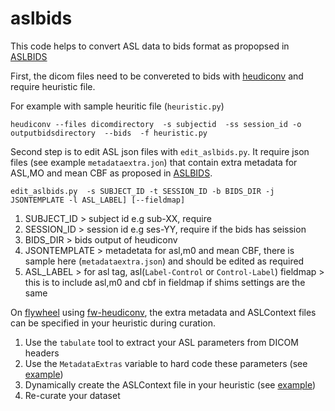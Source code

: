 # aslbids

This code helps to convert ASL data to bids format as propopsed in  [ASLBIDS](https://docs.google.com/document/d/15tnn5F10KpgHypaQJNNGiNKsni9035GtDqJzWqkkP6c/edit#) 

First, the dicom files need to be convereted to bids with [heudiconv](https://github.com/nipy/heudiconv) and require heuristic file.

For example with sample heuritic file (`heuristic.py`) 

` heudiconv --files dicomdirectory  -s subjectid  -ss session_id -o  outputbidsdirectory  --bids  -f heuristic.py `

Second step is to edit ASL json files with  `edit_aslbids.py`. It require json files (see example `metadataextra.jon`) that contain extra metadata for ASL,MO and mean CBF as proposed in [ASLBIDS](https://docs.google.com/document/d/15tnn5F10KpgHypaQJNNGiNKsni9035GtDqJzWqkkP6c/edit#). 


`edit_aslbids.py  -s SUBJECT_ID -t SESSION_ID -b BIDS_DIR -j JSONTEMPLATE -l ASL_LABEL] [--fieldmap]`

1. SUBJECT_ID > subject id e.g sub-XX, require
2. SESSION_ID > session id e.g ses-YY, require if the bids has seission
3. BIDS_DIR > bids output of  heudiconv 
4. JSONTEMPLATE > metadetata for asl,m0 and mean CBF, there is sample here (`metadataextra.json`) and should be edited as required 
5. ASL_LABEL > for asl tag, asl(`Label-Control` or `Control-Label`)
fieldmap > this is to include asl,m0 and cbf in fieldmap  if shims settings are the same 


On [flywheel](flywheel.io) using [fw-heudiconv](https://github.com/PennBBL/fw-heudiconv), the extra metadata and ASLContext files can be specified in your heuristic during curation.

1. Use the `tabulate` tool to extract your ASL parameters from DICOM headers
2. Use the `MetadataExtras` variable to hard code these parameters (see [example](https://fw-heudiconv.readthedocs.io/en/latest/heuristic.html#fw_heudiconv.example_heuristics.demo.MetadataExtras))
3. Dynamically create the ASLContext file in your heuristic (see [example](https://fw-heudiconv.readthedocs.io/en/latest/tips.html#arterial-spin-labelling-data))
4. Re-curate your dataset
